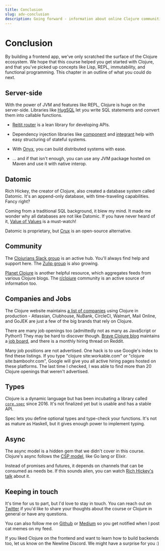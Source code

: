 ```yaml
---
title: Conclusion
slug: adv-conclusion
description: Going forward - information about online Clojure communities, server-side Clojure concepts, companies and job boards.:w
---
```


[comment]: <GM: stray :w in description - is that intentional?>
# Conclusion
By building a frontend app, we've only scratched the surface of the Clojure ecosystem. We hope that this course helped you get started with Clojure, and that you've picked up concepts like Lisp, REPL, immutability, and functional programming. This chapter in an outline of what you could do next.

## Server-side
With the power of JVM and features like REPL, Clojure is huge on the server-side. Libraries like [HugSQL](https://www.hugsql.org/) let you write SQL statements and convert them into callable functions.

- [Reitit router](https://cljdoc.org/d/metosin/reitit/0.5.10/doc/introduction) is a lean library for developing APIs. 

- Dependency injection libraries like [component](https://github.com/stuartsierra/component) and [integrant](https://github.com/weavejester/integrant) help  with easy structuring of stateful systems.

- With [Onyx](https://www.onyxplatform.org/), you can build distributed systems with ease.

- ... and if that isn't enough, you can use any JVM package hosted on Maven and use it with native interop.

## Datomic
Rich Hickey, the creator of Clojure, also created a database system called Datomic. It's an append-only database, with time-traveling capabilities. Fancy right? 

Coming from a traditional SQL background, it blew my mind. It made me wonder why all databases are not like Datomic. If you have never heard of it, [Value of Values](https://www.youtube.com/watch?v=-6BsiVyC1kM) is a must-watch!

Datomic is proprietary, but [Crux](https://opencrux.com/main/index.html) is an open-source alternative.
 
## Community
The [Clojurians Slack group](https://clojurians.slack.com) is an active hub. You'll always find help and support here. The [Zulip group](https://clojurians.zulipchat.com/) is also growing.

[Planet Clojure](http://planet.clojure.in/) is another helpful resource, which aggregates feeds from various Clojure blogs. The [r/clojure](https://www.reddit.com/r/Clojure/) community is an active source of information too.

## Companies and Jobs
The Clojure website maintains [a list of companies](https://clojure.org/community/companies) using Clojure in production - Atlassian, Clubhouse, NuBank, CircleCI, Walmart, Mail Online, and GoJEK are just a few of the big brands that rely on Clojure.

There are many job openings too (admittedly not as many as JavaScript or Python!) They may be hard to discover though. [Brave Clojure blog](https://www.braveclojure.com/) maintains a [job board](https://jobs.braveclojure.com/), and there is a monthly hiring thread on Reddit.

Many job positions are not advertised. One hack is to use Google's index to find these listings. If you type "clojure site:workable.com" or "clojure site:bamboohr.com", Google will give you all active hiring pages hosted on these platforms. The last time I checked, I was able to find more than 20 Clojure openings that weren't advertised.

## Types
Clojure is a dynamic language but has been incubating a library called [`core.spec`](https://clojure.org/about/spec) since 2016. It's not finalized yet but is usable and has a stable API.

Spec lets you define optional types and type-check your functions. It's not as mature as Haskell, but it gives enough power to implement typing.

## Async
The async model is a hidden gem that we didn't cover in this course. Clojure's async follows the [CSP model](https://levelup.gitconnected.com/communicating-sequential-processes-csp-for-go-developer-in-a-nutshell-866795eb879d), like Go lang or Elixir.

Instead of promises and futures, it depends on channels that can be consumed as needs be. If this sounds alien, you can watch [Rich Hickey's talk](https://www.youtube.com/watch?v=drmNlZVkUeE) about it.

## Keeping in touch

[comment]: <GM: check the twitter link as from gitlab it is not taking me outside gitlab.>
It's time for us to part, but I'd love to stay in touch. You can reach out on [Twitter](twitter.com/shivek_khurana/) if you'd like to share your thoughts about the course or Clojure in general or have any questions. 

You can also follow me on [Github](https://github.com/shivekkhurana) or [Medium](https://medium.com/@shivekkhurana) so you get notified when I post cat memes on my feed.

If you liked Clojure on the frontend and want to learn how to build backends too, let us know on the Newline Discord. We might have a surprise for you :)


